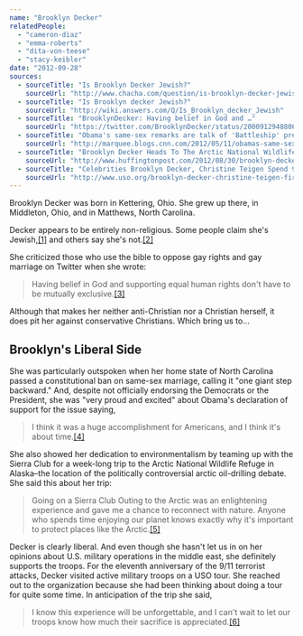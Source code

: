 ```yaml
---
name: "Brooklyn Decker"
relatedPeople:
  - "cameron-diaz"
  - "emma-roberts"
  - "dita-von-teese"
  - "stacy-keibler"
date: "2012-09-28"
sources:
  - sourceTitle: "Is Brooklyn Decker Jewish?"
    sourceUrl: "http://www.chacha.com/question/is-brooklyn-decker-jewish"
  - sourceTitle: "Is Brooklyn decker Jewish?"
    sourceUrl: "http://wiki.answers.com/Q/Is_Brooklyn_decker_Jewish"
  - sourceTitle: "BrooklynDecker: Having belief in God and …"
    sourceUrl: "https://twitter.com/BrooklynDecker/status/200091294880641024"
  - sourceTitle: "Obama's same-sex remarks are talk of 'Battleship' premiere."
    sourceUrl: "http://marquee.blogs.cnn.com/2012/05/11/obamas-same-sex-remarks-are-talk-of-battleship-premiere/"
  - sourceTitle: "Brooklyn Decker Heads To The Arctic National Wildlife Refuge With Sierra Club."
    sourceUrl: "http://www.huffingtonpost.com/2012/08/30/brooklyn-decker-model-hea_n_1841126.html"
  - sourceTitle: "Celebrities Brooklyn Decker, Christine Teigen Spend 9/11 With Troops in the Middle East."
    sourceUrl: "http://www.uso.org/brooklyn-decker-christine-teigen-first-uso-tour-2012/"
---
```


Brooklyn Decker was born in Kettering, Ohio. She grew up there, in Middleton, Ohio, and in Matthews, North Carolina.

Decker appears to be entirely non-religious. Some people claim she's Jewish,<a class="source-citation" href="#http://www.chacha.com/question/is-brooklyn-decker-jewish" title="Is Brooklyn Decker Jewish?">[1]</a> and others say she's not.<a class="source-citation" href="#http://wiki.answers.com/Q/Is_Brooklyn_decker_Jewish" title="Is Brooklyn decker Jewish?">[2]</a>

She criticized those who use the bible to oppose gay rights and gay marriage on Twitter when she wrote:

>Having belief in God and supporting equal human rights don't have to be mutually exclusive.<a class="source-citation" href="#https://twitter.com/BrooklynDecker/status/200091294880641024" title="BrooklynDecker: Having belief in God and …">[3]</a>

Although that makes her neither anti-Christian nor a Christian herself, it does pit her against conservative Christians. Which bring us to…


## Brooklyn's Liberal Side

She was particularly outspoken when her home state of North Carolina passed a constitutional ban on same-sex marriage, calling it "one giant step backward." And, despite not officially endorsing the Democrats or the President, she was "very proud and excited" about Obama's declaration of support for the issue saying,

>I think it was a huge accomplishment for Americans, and I think it's about time.<a class="source-citation" href="#http://marquee.blogs.cnn.com/2012/05/11/obamas-same-sex-remarks-are-talk-of-battleship-premiere/" title="Obama&apos;s same-sex remarks are talk of &apos;Battleship&apos; premiere.">[4]</a>

She also showed her dedication to environmentalism by teaming up with the Sierra Club for a week-long trip to the Arctic National Wildlife Refuge in Alaska–the location of the politically controversial arctic oil-drilling debate. She said this about her trip:

>Going on a Sierra Club Outing to the Arctic was an enlightening experience and gave me a chance to reconnect with nature. Anyone who spends time enjoying our planet knows exactly why it's important to protect places like the Arctic.<a class="source-citation" href="#http://www.huffingtonpost.com/2012/08/30/brooklyn-decker-model-hea_n_1841126.html" title="Brooklyn Decker Heads To The Arctic National Wildlife Refuge With Sierra Club.">[5]</a>

Decker is clearly liberal. And even though she hasn't let us in on her opinions about U.S. military operations in the middle east, she definitely supports the troops. For the eleventh anniversary of the 9/11 terrorist attacks, Decker visited active military troops on a USO tour. She reached out to the organization because she had been thinking about doing a tour for quite some time. In anticipation of the trip she said,

>I know this experience will be unforgettable, and I can't wait to let our troops know how much their sacrifice is appreciated.<a class="source-citation" href="#http://www.uso.org/brooklyn-decker-christine-teigen-first-uso-tour-2012/" title="Celebrities Brooklyn Decker, Christine Teigen Spend 9/11 With Troops in the Middle East.">[6]</a>